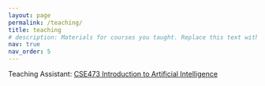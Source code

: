 ```yaml
---
layout: page
permalink: /teaching/
title: teaching
# description: Materials for courses you taught. Replace this text with your description.
nav: true
nav_order: 5
---
```


Teaching Assistant: [CSE473 Introduction to Artificial Intelligence](https://courses.cs.washington.edu/courses/cse473/22sp/)
